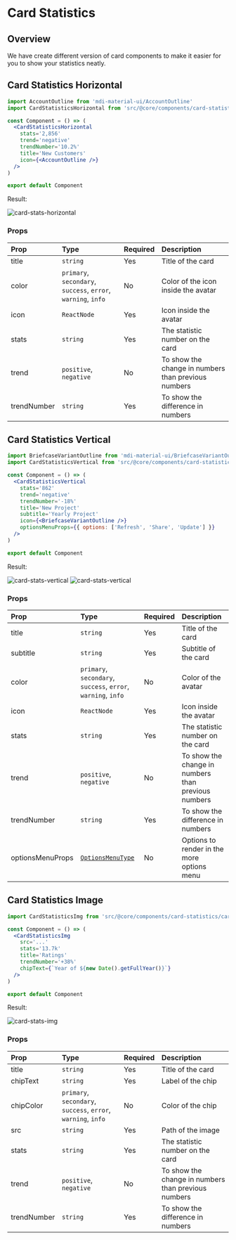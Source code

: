 # Card Statistics

## Overview

We have create different version of card components to make it easier for you to show your statistics neatly.

## Card Statistics Horizontal

```jsx
import AccountOutline from 'mdi-material-ui/AccountOutline'
import CardStatisticsHorizontal from 'src/@core/components/card-statistics/card-stats-horizontal'

const Component = () => (
  <CardStatisticsHorizontal
    stats='2,856'
    trend='negative'
    trendNumber='10.2%'
    title='New Customers'
    icon={<AccountOutline />}
  />
)

export default Component
```

Result:

<img alt='card-stats-horizontal' class='medium-zoom' :src="$withBase('/images/components/card-stats-horizontal.png')" />

### Props

| Prop        | Type                                                          | Required | Description                                         |
| :---------- | :------------------------------------------------------------ |:-------- | :-------------------------------------------------- |
| title       | `string`                                                      | Yes      | Title of the card                                   |
| color       | `primary`, `secondary`, `success`, `error`, `warning`, `info` | No       | Color of the icon inside the avatar                 |
| icon        | `ReactNode`                                                   | Yes      | Icon inside the avatar                              |
| stats       | `string`                                                      | Yes      | The statistic number on the card                    |
| trend       | `positive`, `negative`                                        | No       | To show the change in numbers than previous numbers |
| trendNumber | `string`                                                      | Yes      | To show the difference in numbers                   |

## Card Statistics Vertical

```jsx
import BriefcaseVariantOutline from 'mdi-material-ui/BriefcaseVariantOutline'
import CardStatisticsVertical from 'src/@core/components/card-statistics/card-stats-vertical'

const Component = () => (
  <CardStatisticsVertical
    stats='862'
    trend='negative'
    trendNumber='-18%'
    title='New Project'
    subtitle='Yearly Project'
    icon={<BriefcaseVariantOutline />}
    optionsMenuProps={{ options: ['Refresh', 'Share', 'Update'] }}
  />
)

export default Component
```

Result:

<img alt='card-stats-vertical' class='medium-zoom' :src="$withBase('/images/components/card-stats-vertical.png')" />
<img alt='card-stats-vertical' class='medium-zoom' :src="$withBase('/images/components/card-stats-vertical-2.png')" />

### Props

| Prop             | Type                                                                 | Required | Description                                         |
| :--------------- | :------------------------------------------------------------------- |:-------- | :-------------------------------------------------- |
| title            | `string`                                                             | Yes      | Title of the card                                   |
| subtitle         | `string`                                                             | Yes      | Subtitle of the card                                |
| color            | `primary`, `secondary`, `success`, `error`, `warning`, `info`        | No       | Color of the avatar                                 |
| icon             | `ReactNode`                                                          | Yes      | Icon inside the avatar                              |
| stats            | `string`                                                             | Yes      | The statistic number on the card                    |
| trend            | `positive`, `negative`                                               | No       | To show the change in numbers than previous numbers |
| trendNumber      | `string`                                                             | Yes      | To show the difference in numbers                   |
| optionsMenuProps | [`OptionsMenuType`](/guide/components/custom/option-menu.html#props) | No       | Options to render in the more options menu          |

## Card Statistics Image

```jsx
import CardStatisticsImg from 'src/@core/components/card-statistics/card-stats-with-image'

const Component = () => (
  <CardStatisticsImg
    src='...'
    stats='13.7k'
    title='Ratings'
    trendNumber='+38%'
    chipText={`Year of ${new Date().getFullYear()}`}
  />
)

export default Component
```

Result:

<img alt='card-stats-img' class='medium-zoom' :src="$withBase('/images/components/card-stats-img.png')" />

### Props

| Prop        | Type                                                          | Required | Description                                         |
| :---------- | :------------------------------------------------------------ |:-------- | :-------------------------------------------------- |
| title       | `string`                                                      | Yes      | Title of the card                                   |
| chipText    | `string`                                                      | Yes      | Label of the chip                                   |
| chipColor   | `primary`, `secondary`, `success`, `error`, `warning`, `info` | No       | Color of the chip                                   |
| src         | `string`                                                      | Yes      | Path of the image                                   |
| stats       | `string`                                                      | Yes      | The statistic number on the card                    |
| trend       | `positive`, `negative`                                        | No       | To show the change in numbers than previous numbers |
| trendNumber | `string`                                                      | Yes      | To show the difference in numbers                   |
